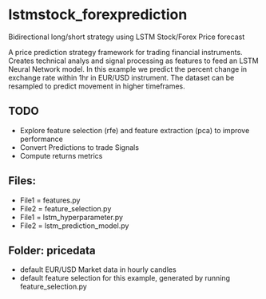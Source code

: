 # lstmstock_forexprediction
Bidirectional long/short strategy using LSTM Stock/Forex Price forecast

A price prediction strategy framework for trading financial instruments.
Creates technical analys and signal processing as features to feed an LSTM Neural Network model.
In this example we predict the percent change in exchange rate within 1hr in EUR/USD instrument. The dataset can be resampled to predict movement in higher timeframes. 

## TODO
- Explore feature selection (rfe) and feature extraction (pca) to improve performance
- Convert Predictions to trade Signals
- Compute returns metrics

## Files:
- File1 = features.py
- File2 = feature_selection.py
- File1 = lstm_hyperparameter.py
- File2 = lstm_prediction_model.py

## Folder: pricedata
- default EUR/USD Market data in hourly candles
- default feature selection for this example, generated by running feature_selection.py



